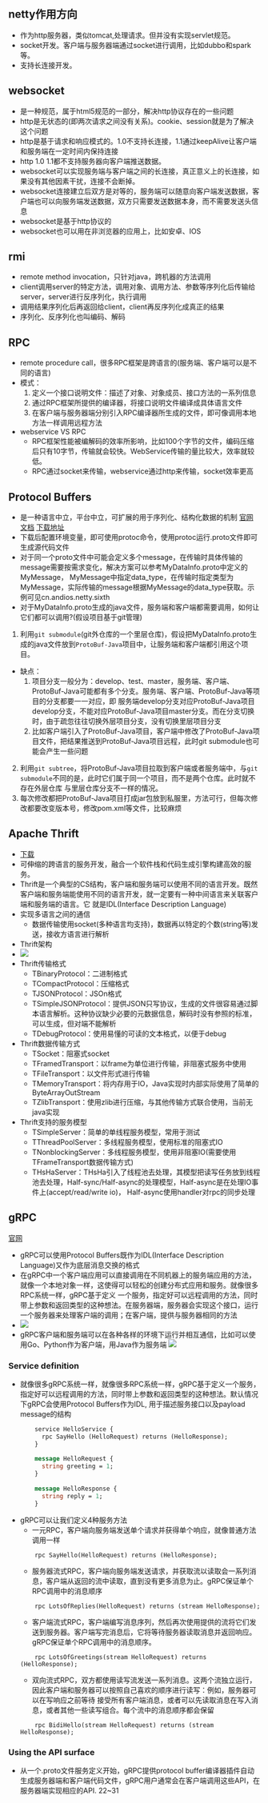 ## netty作用方向
- 作为http服务器，类似tomcat,处理请求。但并没有实现servlet规范。
- socket开发。客户端与服务器端通过socket进行调用，比如dubbo和spark等。
- 支持长连接开发。

## websocket
- 是一种规范，属于html5规范的一部分，解决http协议存在的一些问题
- http是无状态的(即两次请求之间没有关系)。cookie、session就是为了解决这个问题
- http是基于请求和响应模式的。1.0不支持长连接，1.1通过keepAlive让客户端和服务端在一定时间内保持连接
- http 1.0 1.1都不支持服务器向客户端推送数据。 
- websocket可以实现服务端与客户端之间的长连接，真正意义上的长连接，如果没有其他因素干扰，连接不会断掉。
- websocket连接建立后双方是对等的，服务端可以随意向客户端发送数据，客户端也可以向服务端发送数据，双方只需要发送数据本身，而不需要发送头信息
- websocket是基于http协议的
- websocket也可以用在非浏览器的应用上，比如安卓、IOS

## rmi
- remote method invocation，只针对java，跨机器的方法调用
- client调用server的特定方法，调用对象、调用方法、参数等序列化后传输给server，server进行反序列化，执行调用
- 调用结果序列化后再返回给client，client再反序列化成真正的结果
- 序列化、反序列化也叫编码、解码

## RPC
- remote procedure call，很多RPC框架是跨语言的(服务端、客户端可以是不同的语言)
- 模式：
    1. 定义一个接口说明文件：描述了对象、对象成员、接口方法的一系列信息
    2. 通过RPC框架所提供的编译器，将接口说明文件编译成具体语言文件
    3. 在客户端与服务器端分别引入RPC编译器所生成的文件，即可像调用本地方法一样调用远程方法
- webservice VS RPC
    - RPC框架性能被编解码的效率所影响，比如100个字节的文件，编码压缩后只有10字节，传输就会较快。WebService传输的量比较大，效率就较低。
    - RPC通过socket来传输，webservice通过http来传输，socket效率更高
    
## Protocol Buffers
- 是一种语言中立，平台中立，可扩展的用于序列化、结构化数据的机制
[官网](https://developers.google.com/protocol-buffers)
[文档](https://developers.google.com/protocol-buffers/docs/javatutorial)
[下载地址](https://github.com/protocolbuffers/protobuf/releases)    
- 下载后配置环境变量，即可使用protoc命令，使用protoc运行.proto文件即可生成源代码文件
- 对于同一个proto文件中可能会定义多个message，在传输时具体传输的message需要按需求变化，解决方案可以参考MyDataInfo.proto中定义的MyMessage，
MyMessage中指定data_type，在传输时指定类型为MyMessage，实际传输的message根据MyMessage的data_type获取。示例可见cn.andios.netty.sixth
- 对于MyDataInfo.proto生成的java文件，服务端和客户端都需要调用，如何让它们都可以调用?(假设项目基于git管理)
1. 利用`git submodule`(git外仓库的一个里层仓库)，假设把MyDataInfo.proto生成的java文件放到`ProtoBuf-Java`项目中，让服务端和客户端都引用这个项目。
- 缺点：
    1. 项目分支一般分为：develop、test、master，服务端、客户端、ProtoBuf-Java可能都有多个分支。服务端、客户端、ProtoBuf-Java等项目的分支都要一一对应，即
    服务端develop分支对应ProtoBuf-Java项目develop分支，不能对应ProtoBuf-Java项目master分支。而在分支切换时，由于疏忽往往切换外层项目分支，没有切换里层项目分支
    2. 比如客户端引入了ProtoBuf-Java项目，客户端中修改了ProtoBuf-Java项目文件，把结果推送到ProtoBuf-Java项目远程，此时git submodule也可能会产生一些问题
2. 利用`git subtree`，将ProtoBuf-Java项目拉取到客户端或者服务端中，与`git submodule`不同的是，此时它们属于同一个项目，而不是两个仓库。此时就不存在外层仓库
与里层仓库分支不一样的情况。
3. 每次修改都把ProtoBuf-Java项目打成jar包放到私服里，方法可行，但每次修改都要改变版本号，修改pom.xml等文件，比较麻烦
    
## Apache Thrift
- [下载](https://mirror.bit.edu.cn/apache/thrift/)
- 可伸缩的跨语言的服务开发，融合一个软件栈和代码生成引擎构建高效的服务。
- Thrift是一个典型的CS结构，客户端和服务端可以使用不同的语言开发。既然客户端和服务端能使用不同的语言开发，就一定要有一种中间语言来关联客户端和服务端的语言。它
就是IDL(Interface Description Language)
- 实现多语言之间的通信
    - 数据传输使用socket(多种语言均支持)，数据再以特定的个数(string等)发送，接收方语言进行解析
- Thrift架构
- ![](img/thrift.png)    
- Thrift传输格式
    - TBinaryProtocol：二进制格式
    - TCompactProtocol：压缩格式
    - TJSONProtocol：JSOn格式
    - TSimpleJSONProtocol：提供JSON只写协议，生成的文件很容易通过脚本语言解析。这种协议缺少必要的元数据信息，解码时没有参照的标准，可以生成，但对端不能解析
    - TDebugProtocol：使用易懂的可读的文本格式，以便于debug
- Thrift数据传输方式
    - TSocket：阻塞式socket
    - TFramedTransport：以frame为单位进行传输，非阻塞式服务中使用
    - TFileTransport：以文件形式进行传输
    - TMemoryTransport：将内存用于IO，Java实现时内部实际使用了简单的ByteArrayOutStream
    - TZlibTransport：使用zlib进行压缩，与其他传输方式联合使用，当前无java实现
- Thrift支持的服务模型
    - TSimpleServer：简单的单线程服务模型，常用于测试
    - TThreadPoolServer：多线程服务模型，使用标准的阻塞式IO
    - TNonblockingServer：多线程服务模型，使用非阻塞IO(需要使用TFrameTransport数据传输方式)
    - THsHaServer：THsHa引入了线程池去处理，其模型把读写任务放到线程池去处理，Half-sync/Half-async的处理模型，Half-async是在处理IO事件上(accept/read/write io)，
    Half-async使用handler对rpc的同步处理
    
## gRPC
[官网](https://grpc.io/)
- gRPC可以使用Protocol Buffers既作为IDL(Interface Description Language)又作为底层消息交换的格式
- 在gRPC中一个客户端应用可以直接调用在不同机器上的服务端应用的方法，就像一个本地对象一样，这使得可以轻松的创建分布式应用和服务。就像很多RPC系统一样，gRPC基于定义
一个服务，指定好可以远程调用的方法，同时带上参数和返回类型的这种想法。在服务器端，服务器会实现这个接口，运行一个服务器来处理客户端的调用；在客户端，提供与服务器相同的方法
- ![](img/gRPC.png)  
- gRPC客户端和服务端可以在各种各样的环境下运行并相互通信，比如可以使用Go、Python作为客户端，用Java作为服务端
 ![](https://grpc.io/docs/guides/concepts/)
### Service definition
- 就像很多gRPC系统一样，就像很多RPC系统一样，gRPC基于定义一个服务，指定好可以远程调用的方法，同时带上参数和返回类型的这种想法。默认情况下gRPC会使用Protocol Buffers作为IDL,
用于描述服务接口以及payload message的结构
    ```proto
        service HelloService {
          rpc SayHello (HelloRequest) returns (HelloResponse);
        }
        
        message HelloRequest {
          string greeting = 1;
        }
        
        message HelloResponse {
          string reply = 1;
        }
    ```
- gRPC可以让我们定义4种服务方法
    - 一元RPC，客户端向服务端发送单个请求并获得单个响应，就像普通方法调用一样
    ```
        rpc SayHello(HelloRequest) returns (HelloResponse);
    ```
    - 服务器流式RPC，客户端向服务端发送请求，并获取流以读取会一系列消息，客户端从返回的流中读取，直到没有更多消息为止。gRPC保证单个RPC调用中的消息顺序
    ```
        rpc LotsOfReplies(HelloRequest) returns (stream HelloResponse);
    ```
    - 客户端流式RPC，客户端编写消息序列，然后再次使用提供的流将它们发送到服务器。客户端写完消息后，它将等待服务器读取消息并返回响应。gRPC保证单个RPC调用中的消息顺序。
    ```
        rpc LotsOfGreetings(stream HelloRequest) returns (HelloResponse);
    ```
    - 双向流式RPC，双方都使用读写流发送一系列消息。这两个流独立运行，因此客户端和服务器可以按照自己喜欢的顺序进行读写：例如，服务器可以在写响应之前等待
    接受所有客户端消息，或者可以先读取消息在写入消息，或者其他一些读写组合。每个流中的消息顺序都会保留
    ```
        rpc BidiHello(stream HelloRequest) returns (stream HelloResponse);
    ```
### Using the API surface
- 从一个.proto文件服务定义开始，gRPC提供protocol buffer编译器插件自动生成服务器端和客户端代码文件，gRPC用户通常会在客户端调用这些API，在服务器端实现相应的API.
22~31

